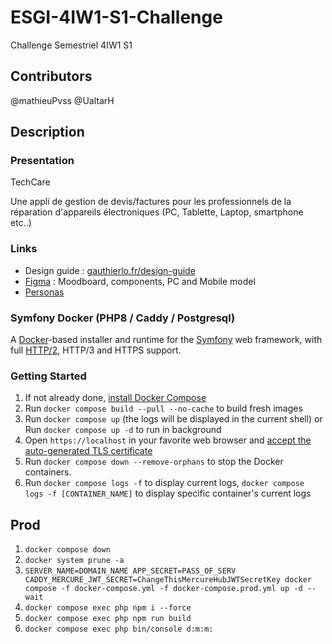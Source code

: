 # ESGI-4IW1-S1-Challenge
Challenge Semestriel 4IW1 S1 
## Contributors
@mathieuPvss @UaltarH

## Description
### Presentation
TechCare

Une appli de gestion de devis/factures pour les professionnels de la réparation d'appareils électroniques (PC, Tablette, Laptop, smartphone etc..)

### Links

- Design guide : [gauthierlo.fr/design-guide](https://gauthierlo.fr/design-guide)
- [Figma](https://www.figma.com/file/EuPrtnvbAS47qctvKVdVQa/Maquette?type=design&node-id=48%3A3&mode=design&t=Mz4atjCaNVXF4s7s-1) : Moodboard, components, PC and Mobile model
- [Personas](https://docs.google.com/document/d/1c7YCqi9ueTfaiMFdBP9AVpnFgzDwBnv3SVf198GYIHk/edit?usp=sharing)
  
### Symfony Docker (PHP8 / Caddy / Postgresql)

A [Docker](https://www.docker.com/)-based installer and runtime for the [Symfony](https://symfony.com) web framework, with full [HTTP/2](https://symfony.com/doc/current/weblink.html), HTTP/3 and HTTPS support.

### Getting Started

1. If not already done, [install Docker Compose](https://docs.docker.com/compose/install/)
2. Run `docker compose build --pull --no-cache` to build fresh images
3. Run `docker compose up` (the logs will be displayed in the current shell) or Run `docker compose up -d` to run in background 
4. Open `https://localhost` in your favorite web browser and [accept the auto-generated TLS certificate](https://stackoverflow.com/a/15076602/1352334)
5. Run `docker compose down --remove-orphans` to stop the Docker containers.
6. Run `docker compose logs -f` to display current logs, `docker compose logs -f [CONTAINER_NAME]` to display specific container's current logs


## Prod 

1. `docker compose down`
2. `docker system prune -a`
3. `SERVER_NAME=DOMAIN_NAME APP_SECRET=PASS_OF_SERV CADDY_MERCURE_JWT_SECRET=ChangeThisMercureHubJWTSecretKey docker compose -f docker-compose.yml -f docker-compose.prod.yml up -d --wait`
4. `docker compose exec php npm i --force`
5. `docker compose exec php npm run build`
6. `docker compose exec php bin/console d:m:m:`

   
